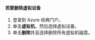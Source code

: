 #### <a name="to-delete-a-virtual-device"></a>若要删除虚拟设备

1. 登录到 Azure 经典门户。
2. 单击**虚拟机**，然后选择虚拟设备。
3. 单击**删除**并且选择删除所有虚拟机磁盘。

